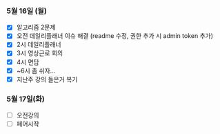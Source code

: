 ### 5월 16일 (월)
- [x] 알고리즘 2문제
- [x] 오전 데일리플래너 이슈 해결 (readme 수정, 권한 추가 시 admin token 추가)
- [x] 2시 데일리플래너
- [x] 3시 영상근로 회의
- [x] 4시 면담
- [x] ~6시 좀 쉬자...
- [x] 지난주 강의 들은거 복기

### 5월 17일(화)
- [ ] 오전강의
- [ ] 페어시작
